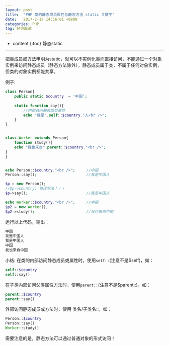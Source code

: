 ```yaml
---
layout: post
title:  "PHP 类的静态成员属性与静态方法 static 关键字"
date:   2017-2-17 14:56:01 +0800
categories: PHP
tag: 经典面试
---
```


* content
{:toc}
静态static
---

把类成员或方法申明为static，就可以不实例化类而直接访问，不能通过一个对象实例来访问静态成员（静态方法除外），静态成员属于类，不属于任何对象实例，但类的对象实例都能共享。

例子:
```PHP
class Person{
	public static $country  = '中国';
	
	static function say(){
		//内部访问静态成员属性
		echo "我是".self::$country."人<br />";
	}
}


class Worker extends Person{
	function study(){
	echo "我也来自".parent::$country."<br />";
}
}


echo Person::$country."<br />";		//中国
Person::say();						//我是中国人

$p = new Person();
//$p->country; 错误写法！！！
$p->say();							//我是中国人

echo Worker::$country."<br />";		//中国
$p2 = new Worker();
$p2->study();						//我也来自中国
```


运行以上代码，输出：

```PHP
中国
我是中国人
我是中国人
中国
我也来自中国
```

小结:
在类的内部访问静态成员或属性时，使用`self::`(注意不是$self)，如：

```PHP
self::$country
self::say()
```

在子类内部访问父类属性方法时，使用`parent::`(注意不是$parent::)，如：

```PHP
parent::$country
parent::say()
```

外部访问静态成员或方法时，使用 类名/子类名::，如：

```PHP
Person::$country
Person::say()
Worker::study()
```

需要注意的是，静态方法可以通过普通对象的形式访问！